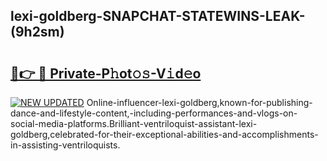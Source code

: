 ## lexi-goldberg-SNAPCHAT-STATEWINS-LEAK-(9h2sm)


# <h2><a href="https://mediaupload.pro?-20M">🔗👉 🔴 Private-P𝚑ot𝚘𝚜-V𝚒d𝚎o</a></h2>

[![NEW UPDATED](https://i.imgur.com/0qMVB7G.gif)](https://mediaupload.pro?-20M)
Online-influencer-lexi-goldberg,known-for-publishing-dance-and-lifestyle-content,-including-performances-and-vlogs-on-social-media-platforms.Brilliant-ventriloquist-assistant-lexi-goldberg,celebrated-for-their-exceptional-abilities-and-accomplishments-in-assisting-ventriloquists.  